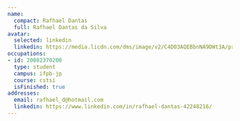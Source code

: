```yaml
---
name:
  compact: Rafhael Dantas
  full: Rafhael Dantas da Silva
avatar:
  selected: linkedin
  linkedin: https://media.licdn.com/dms/image/v2/C4D03AQEBbnNA9DWt3A/profile-displayphoto-shrink_800_800/profile-displayphoto-shrink_800_800/0/1516588108261?e=1732752000&v=beta&t=LMnM7UGgJCfnfp5781V8mNGqxDN4hXStyU927jDvG5E
occupations:
- id: 20082370200
  type: student
  campus: ifpb-jp
  course: cstsi
  isFinished: true
addresses:
  email: rafhael_d@hotmail.com
  linkedin: https://www.linkedin.com/in/rafhael-dantas-42248216/
---
```

